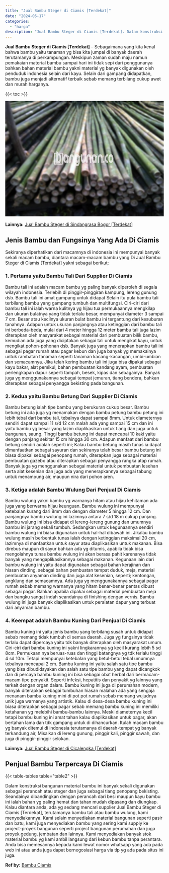 ```yaml
---
title: "Jual Bambu Steger di Ciamis [Terdekat]"
date: "2024-05-17"
categories: 
  - "harga"
description: "Jual Bambu Steger di Ciamis [Terdekat]. Dalam konstruksi bangunan material bambu ini banyak sekali digunakan sebagai perancah atau steger dan juga sebagai ti..."
---
```


**Jual Bambu Steger di Ciamis \[Terdekat\]** – Sebagaimana yang kita kenal bahwa bambu yaitu tanaman yg bisa kita jumpai di banyak daerah terutamanya di perkampungan. Meskipun zaman sudah maju namun pemakaian material bambu sampai hari ini tidak sepi dari penggunanya bahkan bahan material bambu yakni material yg banyak digunakan oleh penduduk indonesia selain dari kayu. Selain dari gampang didapatkan, bambu juga menjadi alternatif terbaik sebab memang terbilang cukup awet dan murah harganya.

{{< toc >}}

![Jual Bambu Steger di Ciamis [Terdekat]](/images/jual-bambu-tali-24.png)

**Lainnya:** [Jual Bambu Steger di Sindangrasa Bogor \[Terdekat\]](https://bambu.bangunan.co/jual-bambu-steger-di-sindangrasa-bogor-terdekat/)

## Jenis Bambu dan Fungsinya Yang Ada Di Ciamis

Sekiranya diperhatikan dari macamnya di indonesia ini mempunyai banyak sekali macam bambu, diantara macam-macam bambu yang Di Jual Bambu Steger di Ciamis \[Terdekat\] yakni sebagai berikut;

### 1\. Pertama yaitu Bambu Tali Dari Supplier Di Ciamis

Bambu tali ini adalah macam bambu yg paling banyak diperoleh di segala wilayah indonesia. Terlebih di pinggir-pinggiran kampung, lereng gunung dsb. Bambu tali ini amat gampang untuk didapat Selain itu pula bambu tali terbilang bambu yang gampang tumbuh dan multifungsi. Ciri-ciri dari bambu tali ini ialah warna kulitnya yg hijau tua permukaannya mengkilap dan ukuran bulatnya yang tidak terlalu besar, mempunyai diameter 3 sampai 7 cm. Besar atau kecilnya ukuran bulat bambu ini tergantung dari kesuburan tanahnya. Adapun untuk ukuran panjangnya atau ketinggian dari bambu tali ini berbeda-beda, mulai dari 4 meter hingga 12 meter bambu tali juga lazim diterapkan oleh masyarakat sebagai material dari pembuatan bilik bambu, kemudian ada juga yang diciptakan sebagai tali untuk mengikat kayu, untuk mengikat pohon-pohonan dsb. Banyak juga yang menerapkan bambu tali ini sebagai pagar rumah atau pagar kebun dan juga banyak yg memakainya untuk rambatan tanaman seperti tanaman kacang-kacangan, umbi-umbian dan semacamnya. Jika telah kering bambu tali ini juga bisa dipakai sebagai kayu bakar, alat pemikul, bahan pembuatan kandang ayam, pembuatan perlengkapan dapur seperti tampah, besek, kipas dan sebagainya. Banyak juga yg menggunakannya sebagai tempat jemuran, tiang bendera, bahkan diterapkan sebagai penyangga bekisting pada bangunan.

### 2\. Kedua yaitu Bambu Betung Dari Supplier Di Ciamis

Bambu betung ialah tipe bambu yang berukuran cukup besar. Bambu betung ini ada juga yg menamakan dengan bambu petung bambu petung ini lebih tebal dari bambu tali, tebalnya dapat sampai 8mm. Untuk diameternya sendiri dapat sampai 11 s/d 12 cm malah ada yang sampai 15 cm dan ini yaitu bambu yg besar yang lazim diaplikasikan untuk tiang dan juga untuk bangunan, saung. Tinggi bambu betung ini dapat mencapai 10 kaki yaitu dengan panjang sekitar 15 cm hingga 30 cm. Adapun manfaat dari bambu betung sendiri adalah seperti ini; Kalau bambu betung masih tunas ia dapat dimanfaatkan sebagai sayuran dan sekiranya telah besar bambu betung ini biasa dipakai sebagai penopang rumah, diterapkan juga sebagai material pembuatan gazebo atau diterapkan sebagai penyangga rangka atap rumah. Banyak juga yg menggunakan sebagai material untuk pembuatan lesehan serta alat kesenian dan juga ada yang menerapkannya sebagai tabung untuk menampung air, maupun nira dari pohon aren.

### 3\. Ketiga adalah Bambu Wulung Dari Penjual Di Ciamis

Bambu wulung yakni bambu yg warnanya hitam atau hijau kehitaman ada juga yang berwarna hijau keunguan. Bambu wulung ini mempunyai ketebalan kurang dari 8mm dan dengan diameter 5 hingga 12 cm. Dan panjangnya bambu wulung ini lazimnya antara 7 s/d 18 m cukup panjang. Bambu wulung ini bisa didapat di lereng-lereng gunung dan umumnya bambu ini jarang sekali tumbuh. Sedangkan untuk kegunaannya sendiri bambu wulung ini biasa digunakan untuk hal-hal dibawah ini. Jikalau bambu wulung masih berbentuk tunas ialah dengan ketinggian maksimal 20 cm, lazimnya di manfaatkan untuk sayur atau diaplikasikan untuk makanan. Bisa direbus maupun di sayur bahkan ada yg ditumis, apabila tidak bisa mengolahnya tunas bambu wulung ini akan berasa pahit karenanya tidak banyak yang mengaplikasikannya sebagai makanan. Kegunaan lain dari bambu wulung ini yaitu dapat digunakan sebagai bahan kerajinan dan hiasan dinding, sebagai bahan pembuatan tempat duduk, meja, material pembuatan anyaman dinding dan juga alat kesenian, seperti; kentongan, angklung dan semacamnya. Ada juga yg menggunakannya sebagai pagar rumah sebab memang warnanya yang hitam benar-benar pantas dibuat sebagai pagar. Bahkan apabila dipakai sebagai material pembuatan meja dan bangku sangat indah seandainya di finishing dengan vernis. Bambu wulung ini juga banyak diaplikasikan untuk peralatan dapur yang terbuat dari anyaman bambu.

### 4\. Keempat adalah Bambu Kuning Dari Penjual Di Ciamis

Bambu kuning ini yaitu jenis bambu yang terbilang susah untuk didapat sebab memang tidak tumbuh di semua daerah. Juga yg fungsinya tidak terlalu dapat dipercaya yaitu tdk banyak diterapkan oleh masyarakat umum. Ciri-ciri dari bambu kuning ini yakni lingkarannya yg kecil kurang lebih 5 sd 8cm. Permukaan nya beruas-ruas dan tinggi batangnya yg tdk terlalu tinggi 4 sd 10m. Tetapi mempunyai ketebalan yang betul-betul tebal umumnya tebalnya mencapai 2 cm. Bambu kuning ini yaitu salah satu tipe bambu yang bisa dibudidayakan dan salah satu tipe bambu yang dapat dicangkok dan di percaya bambu kuning ini bisa sebagai obat herbal dari bermacam-macam tipe penyakit. Seperti infeksi, hepatitis dan penyakit yg lainnya yang terkait dengan organ dalam. Bambu kuning ini juga di perumahan modern, banyak diterapkan sebagai tumbuhan hiasan malahan ada yang sengaja menanam bambu kuning mini di pot pot rumah sebab memang wujudnya unik juga warnanya yang artistik. Kalau di desa-desa bambu kuning ini biasa diterapkan sebagai pagar sebab memang bambu kuning ini memiliki ketahanan yg melebihi bambu-bambu lainnya. Meski diameternya kecil tetapi bambu kuning ini amat tahan kalau diaplikasikan untuk pagar, akan bertahan lama dan tdk gampang untuk di dihancurkan. Itulah macam bambu yg banyak ditemui di indonesia terutamanya di daerah-tempat yg banyak terkandung air, Misalkan di lereng gunung, pinggir kali, pinggir sawah, dan juga di pinggir-pinggir selokan.

**Lainnya:** [Jual Bambu Steger di Cicalengka \[Terdekat\]](https://bambu.bangunan.co/jual-bambu-steger-di-cicalengka-terdekat/)

## Penjual Bambu Terpercaya Di Ciamis

{{< table-tables table="table2" >}}

Dalam konstruksi bangunan material bambu ini banyak sekali digunakan sebagai perancah atau steger dan juga sebagai tiang penopang bekisting. Seandainya dibandingkan dengan perancah dari besi maupun kayu bambu ini ialah bahan yg paling hemat dan tahan mudah dipasang dan diungkap. Kalau diantara anda, ada yg sedang mencari supplier Jual Bambu Steger di Ciamis \[Terdekat\], terutamanya bambu tali atau bambu wulung, kami menyediakannya. Kami selain menyediakan material bangunan seperti pasir dan batu, kami juga menyediakan bambu yang sering kami supply ke project-proyek bangunan seperti project bangunan perumahan dan juga proyek gedung, jembatan dan lainnya. Kami menyediakan banyak stok material bambu yg kami ambil langsung dari kebun bambu tanpa perantara. Anda bisa memesannya kepada kami lewat nomor whatsapp yang ada pada web ini atau anda juga dapat bernegosiasi harga via tlp yg ada pada situs ini juga.

**Ref by:** [Bambu Ciamis](https://id.wikipedia.org/wiki/Bambu)
